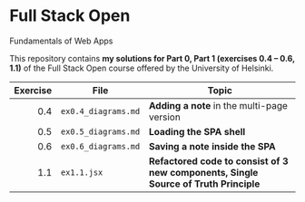 # Full Stack Open  
Fundamentals of Web Apps

This repository contains **my solutions for Part 0, Part 1 (exercises 0.4 – 0.6, 1.1)** of the Full Stack Open course offered by the University of Helsinki.

| Exercise | File | Topic |
|---------:|---------------------------|--------------------------------------------------------------|
| 0.4 | `ex0.4_diagrams.md` | **Adding a note** in the multi-page version |
| 0.5 | `ex0.5_diagrams.md` | **Loading the SPA shell** |
| 0.6 | `ex0.6_diagrams.md` | **Saving a note inside the SPA** |
| 1.1 | `ex1.1.jsx` |**Refactored code to consist of 3 new components, Single Source of Truth Principle** |


